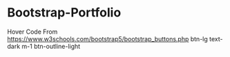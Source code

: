 # Bootstrap-Portfolio

Hover Code From
https://www.w3schools.com/bootstrap5/bootstrap_buttons.php
btn-lg text-dark m-1 btn-outline-light